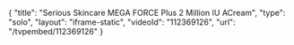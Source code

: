 {
    "title": "Serious Skincare MEGA FORCE Plus 2 Million IU ACream",
    "type": "solo",
    "layout": "iframe-static",
    "videoId": "112369126",
    "url": "\/tvpembed\/112369126"
}